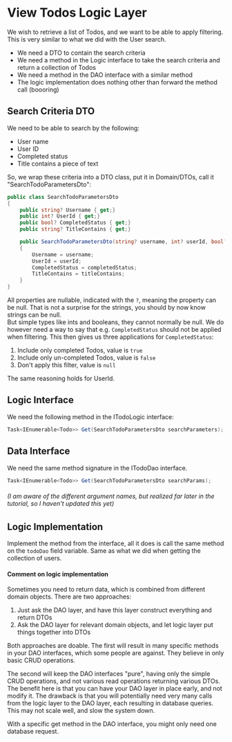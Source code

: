 # View Todos Logic Layer

We wish to retrieve a list of Todos, and we want to be able to apply filtering. This is very similar to what we did with the User search.
* We need a DTO to contain the search criteria
* We need a method in the Logic interface to take the search criteria and return a collection of Todos
* We need a method in the DAO interface with a similar method
* The logic implementation does nothing other than forward the method call (boooring)

## Search Criteria DTO
We need to be able to search by the following:
* User name
* User ID
* Completed status
* Title contains a piece of text

So, we wrap these criteria into a DTO class, put it in Domain/DTOs, call it "SearchTodoParametersDto":

```csharp
public class SearchTodoParametersDto
{
    public string? Username { get;}
    public int? UserId { get;}
    public bool? CompletedStatus { get;}
    public string? TitleContains { get;}

    public SearchTodoParametersDto(string? username, int? userId, bool? completedStatus, string? titleContains)
    {
        Username = username;
        UserId = userId;
        CompletedStatus = completedStatus;
        TitleContains = titleContains;
    }
}
```

All properties are nullable, indicated with the `?`, meaning the property can be null. That is not a surprise for the strings, you should by now know strings can be null.\
But simple types like ints and booleans, they cannot normally be null. We do however need a way to say that e.g. `CompletedStatus` should not be applied when filtering. This then gives us three applications for `CompletedStatus`:

1) Include only completed Todos, value is `true`
2) Include only un-completed Todos, value is `false`
3) Don't apply this filter, value is `null`

The same reasoning holds for UserId.

## Logic Interface
We need the following method in the ITodoLogic interface:

```csharp
Task<IEnumerable<Todo>> Get(SearchTodoParametersDto searchParameters);
```

## Data Interface

We need the same method signature in the ITodoDao interface.

```csharp
Task<IEnumerable<Todo>> Get(SearchTodoParametersDto searchParams);
```

###### (I am aware of the different argument names, but realized far later in the tutorial, so I haven't updated this yet) 

## Logic Implementation
Implement the method from the interface, all it does is call the same method on the `todoDao` field variable. Same as what we did when getting the collection of users.

#### Comment on logic implementation
Sometimes you need to return data, which is combined from different domain objects. There are two approaches:

1) Just ask the DAO layer, and have this layer construct everything and return DTOs
2) Ask the DAO layer for relevant domain objects, and let logic layer put things together into DTOs

Both approaches are doable. The first will result in many specific methods in your DAO interfaces, which some people are against. They believe in only basic CRUD operations.

The second will keep the DAO interfaces "pure", having only the simple CRUD operations, and not various read operations returning various DTOs. The benefit here is that you can have your DAO layer in place early, and not modify it. The drawback is that you will potentially need very many calls from the logic layer to the DAO layer, each resulting in database queries. This may not scale well, and slow the system down. 

With a specific get method in the DAO interface, you might only need one database request.
